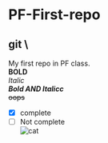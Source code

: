 # PF-First-repo
## git \
My first repo in PF class. \
**BOLD** \
*Italic* \
***Bold AND Italicc*** \
~~oops~~  
- [x] complete
- [ ] Not complete \
![cat](https://i.natgeofe.com/n/548467d8-c5f1-4551-9f58-6817a8d2c45e/NationalGeographic_2572187_16x9.jpg?w=1200)
